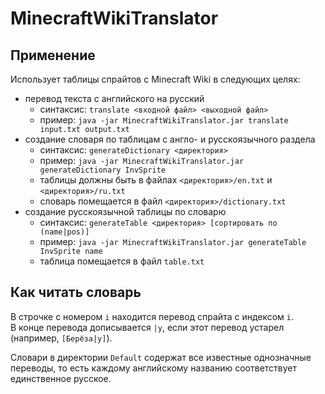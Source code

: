 # MinecraftWikiTranslator
## Применение
Использует таблицы спрайтов с Minecraft Wiki в следующих целях:
* перевод текста с английского на русский
  - синтаксис: `translate <входной файл> <выходной файл>`
  - пример: `java -jar MinecraftWikiTranslator.jar translate input.txt output.txt`
* создание словаря по таблицам с англо- и русскоязычного раздела
  - синтаксис: `generateDictionary <директория>`
  - пример: `java -jar MinecraftWikiTranslator.jar generateDictionary InvSprite`
  - таблицы должны быть в файлах `<директория>/en.txt` и `<директория>/ru.txt`
  - словарь помещается в файл `<директория>/dictionary.txt`
* создание русскоязычной таблицы по словарю
  - синтаксис: `generateTable <директория> [сортировать по (name|pos)]`
  - пример: `java -jar MinecraftWikiTranslator.jar generateTable InvSprite name`
  - таблица помещается в файл `table.txt`

## Как читать словарь
В строчке с номером `i` находится перевод спрайта с индексом `i`.\
В конце перевода дописывается `|у`, если этот перевод устарел (например, `[Берёза|у]`).

Словари в директории `Default` содержат все известные однозначные переводы, то есть каждому английскому названию соответствует единственное русское.
